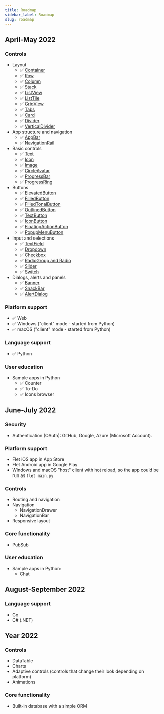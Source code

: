 ```yaml
---
title: Roadmap
sidebar_label: Roadmap
slug: roadmap
---
```


## April-May 2022

### Controls

* Layout
    * :white_check_mark: [Container](/docs/controls/container)
    * :white_check_mark: [Row](/docs/controls/row)
    * :white_check_mark: [Column](/docs/controls/column)
    * :white_check_mark: [Stack](/docs/controls/stack)
    * :white_check_mark: [ListView](/docs/controls/listview)
    * :white_check_mark: [ListTile](/docs/controls/listtile)
    * :white_check_mark: [GridView](/docs/controls/gridview)
    * :white_check_mark: [Tabs](/docs/controls/tabs)
    * :white_check_mark: [Card](/docs/controls/card)
    * :white_check_mark: [Divider](/docs/controls/divider)
    * :white_check_mark: [VerticalDivider](/docs/controls/verticaldivider)
* App structure and navigation
    * :white_check_mark: [AppBar](/docs/controls/appbar)
    * :white_check_mark: [NavigationRail](/docs/controls/navigationrail)
* Basic controls
    * :white_check_mark: [Text](/docs/controls/text)
    * :white_check_mark: [Icon](/docs/controls/icon)
    * :white_check_mark: [Image](/docs/controls/image)
    * :white_check_mark: [CircleAvatar](/docs/controls/circleavatar)
    * :white_check_mark: [ProgressBar](/docs/controls/progressbar)
    * :white_check_mark: [ProgressRing](/docs/controls/progressring)
* Buttons
    * :white_check_mark: [ElevatedButton](/docs/controls/elevatedbutton)
    * :white_check_mark: [FilledButton](/docs/controls/filledbutton)
    * :white_check_mark: [FilledTonalButton](/docs/controls/filledtonalbutton)
    * :white_check_mark: [OutlinedButton](/docs/controls/outlinedbutton)
    * :white_check_mark: [TextButton](/docs/controls/textbutton)
    * :white_check_mark: [IconButton](/docs/controls/iconbutton)
    * :white_check_mark: [FloatingActionButton](/docs/controls/floatingactionbutton)
    * :white_check_mark: [PopupMenuButton](/docs/controls/popupmenubutton)
* Input and selections
    * :white_check_mark: [TextField](/docs/controls/textfield)
    * :white_check_mark: [Dropdown](/docs/controls/dropdown)
    * :white_check_mark: [Checkbox](/docs/controls/checkbox)
    * :white_check_mark: [RadioGroup and Radio](/docs/controls/radio)
    * :white_check_mark: [Slider](/docs/controls/slider)
    * :white_check_mark: [Switch](/docs/controls/switch)
* Dialogs, alerts and panels
    * :white_check_mark: [Banner](/docs/controls/banner)
    * :white_check_mark: [SnackBar](/docs/controls/snackbar)
    * :white_check_mark: [AlertDialog](/docs/controls/alertdialog)

### Platform support

* :white_check_mark: Web
* :white_check_mark: Windows ("client" mode - started from Python)
* :white_check_mark: macOS ("client" mode - started from Python)

### Language support

* :white_check_mark: Python

### User education

* Sample apps in Python
  * :white_check_mark: Counter
  * :white_check_mark: To-Do
  * :white_check_mark: Icons browser


## June-July 2022

### Security

* Authentication (OAuth): GitHub, Google, Azure (Microsoft Account).

### Platform support

* Flet iOS app in App Store
* Flet Android app in Google Play
* Windows and macOS "host" client with hot reload, so the app could be run as `flet main.py`

### Controls

* Routing and navigation
* Navigation
    * NavigationDrawer
    * NavigationBar
* Responsive layout

### Core functionality

* PubSub

### User education

* Sample apps in Python:
    * Chat

## August-September 2022

### Language support

* Go
* C# (.NET)

## Year 2022

### Controls

* DataTable
* Charts
* Adaptive controls (controls that change their look depending on platform)
* Animations

### Core functionality

* Built-in database with a simple ORM